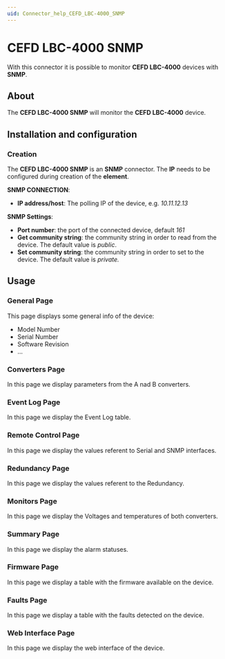 ```yaml
---
uid: Connector_help_CEFD_LBC-4000_SNMP
---
```


# CEFD LBC-4000 SNMP

With this connector it is possible to monitor **CEFD LBC-4000** devices with **SNMP**.

## About

The **CEFD LBC-4000 SNMP** will monitor the **CEFD LBC-4000** device.

## Installation and configuration

### Creation

The **CEFD LBC-4000 SNMP** is an **SNMP** connector. The **IP** needs to be configured during creation of the **element**.

**SNMP CONNECTION**:

- **IP address/host**: The polling IP of the device, e.g. *10.11.12.13*

**SNMP Settings**:

- **Port number**: the port of the connected device, default *161*
- **Get community string**: the community string in order to read from the device. The default value is *public*.
- **Set community string**: the community string in order to set to the device. The default value is *private.*

## Usage

### General Page

This page displays some general info of the device:

- Model Number
- Serial Number
- Software Revision
- ...

### Converters Page

In this page we display parameters from the A nad B converters.

### Event Log Page

In this page we display the Event Log table.

### Remote Control Page

In this page we display the values referent to Serial and SNMP interfaces.

### Redundancy Page

In this page we display the values referent to the Redundancy.

### Monitors Page

In this page we display the Voltages and temperatures of both converters.

### Summary Page

In this page we display the alarm statuses.

### Firmware Page

In this page we display a table with the firmware available on the device.

### Faults Page

In this page we display a table with the faults detected on the device.

### Web Interface Page

In this page we display the web interface of the device.
